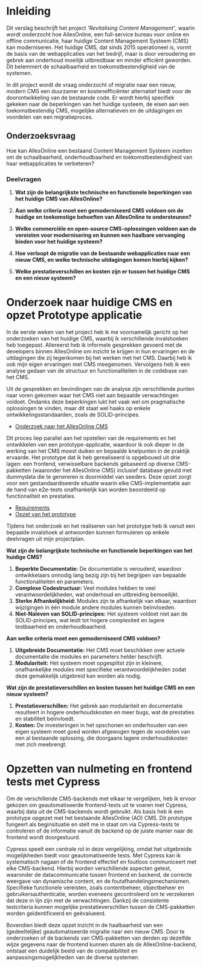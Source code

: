 # Inleiding

Dit verslag beschrijft het project _'Revitalising Content Management'_, waarin wordt onderzocht hoe AllesOnline, een full-service bureau voor online en offline communicatie, haar huidige Content Management Systeem (CMS) kan moderniseren. Het huidige CMS, dat sinds 2015 operationeel is, vormt de basis van de webapplicaties van het bedrijf, maar is door veroudering en gebrek aan onderhoud moeilijk uitbreidbaar en minder efficiënt geworden. Dit belemmert de schaalbaarheid en toekomstbestendigheid van de systemen.

In dit project wordt de vraag onderzocht of migratie naar een nieuw, modern CMS een duurzamer en kostenefficiënter alternatief biedt voor de doorontwikkeling van de bestaande code. Er wordt hierbij specifiek gekeken naar de beperkingen van het huidige systeem, de eisen aan een toekomstbestendig CMS, mogelijke alternatieven en de uitdagingen en voordelen van een migratieproces.
## Onderzoeksvraag
 Hoe kan AllesOnline een bestaand Content Management Systeem inzetten om de schaalbaarheid, onderhoudbaarheid en toekomstbestendigheid van haar webapplicaties te verbeteren?
### Deelvragen

1. **Wat zijn de belangrijkste technische en functionele beperkingen van het huidige CMS van AllesOnline?**
    
2. **Aan welke criteria moet een gemoderniseerd CMS voldoen om de huidige en toekomstige behoeften van AllesOnline te ondersteunen?**
    
3. **Welke commerciële en open-source CMS-oplossingen voldoen aan de vereisten voor modernisering en kunnen een haalbare vervanging bieden voor het huidige systeem?**
    
4. **Hoe verloopt de migratie van de bestaande webapplicaties naar een nieuw CMS, en welke technische uitdagingen komen hierbij kijken?**
    
5. **Welke prestatieverschillen en kosten zijn er tussen het huidige CMS en een nieuw systeem?**
     

# Onderzoek naar huidige CMS en opzet Prototype applicatie

In de eerste weken van het project heb ik me voornamelijk gericht op het onderzoeken van het huidige CMS, waarbij ik verschillende invalshoeken heb toegepast. Allereerst heb ik informele gesprekken gevoerd met de developers binnen AllesOnline om inzicht te krijgen in hun ervaringen en de uitdagingen die zij tegenkomen bij het werken met het CMS. Daarbij heb ik ook mijn eigen ervaringen met CMS meegenomen. Vervolgens heb ik een analyse gedaan van de structuur en functionaliteiten in de codebase van het CMS.

Uit de gesprekken en bevindingen van de analyse zijn verschillende punten naar voren gekomen waar het CMS niet aan bepaalde verwachtingen voldoet. Ondanks deze beperkingen lukt het vaak wel om pragmatische oplossingen te vinden, maar dit staat wel haaks op enkele ontwikkelingsstandaarden, zoals de SOLID-principes. 

* [Onderzoek naar het AllesOnline CMS](Analyse%20%26%20Advies/OnderzoekNaarHetAOCms.md)

Dit proces liep parallel aan het opstellen van de requirements en het ontwikkelen van een prototype-applicatie, waardoor ik ook dieper in de werking van het CMS moest duiken en bepaalde knelpunten in de praktijk ervaarde. Het prototype dat ik heb gerealiseerd is opgebouwd uit drie lagen: een frontend, verwisselbare backends gebaseerd op diverse CMS-pakketten (waaronder het AllesOnline CMS) inclusief database gevuld met dummydata die te genereren is doormiddel van seeders. Deze opzet zorgt voor een gestandaardiseerde situatie waarin elke CMS-implementatie aan de hand van e2e-tests onafhankelijk kan worden beoordeeld op functionaliteit en prestaties.

* [Requirements](Analyse%20%26%20Advies/Requirements.md)
* [Opzet van het prototype](Design%20%26%20Realisatie/OpzetVanHetPrototype.md)

Tijdens het onderzoek en het realiseren van het prototype heb ik vanuit een bepaalde invalshoek al antwoorden kunnen formuleren op enkele deelvragen uit mijn projectplan.
 
__Wat zijn de belangrijkste technische en functionele beperkingen van het huidige CMS?__
1. **Beperkte Documentatie:** De documentatie is verouderd, waardoor ontwikkelaars onnodig lang bezig zijn bij het begrijpen van bepaalde functionaliteiten en parameters.
2. **Complexe Codestructuur:** Veel modules hebben te veel verantwoordelijkheden, wat onderhoud en uitbreiding bemoeilijkt.
3. **Sterke Afhankelijkheid:** Modules zijn te afhankelijk van elkaar, waardoor wijzigingen in één module andere modules kunnen beïnvloeden.
4. **Niet-Naleven van SOLID-principes:** Het systeem voldoet niet aan de SOLID-principes, wat leidt tot hogere complexiteit en lagere testbaarheid en onderhoudbaarheid.

__Aan welke criteria moet een gemoderniseerd CMS voldoen?__
1. **Uitgebreide Documentatie:** Het CMS moet beschikken over actuele documentatie die modules en parameters helder beschrijft.
2. **Modulariteit:** Het systeem moet opgesplitst zijn in kleinere, onafhankelijke modules met specifieke verantwoordelijkheden zodat deze gemakkelijk uitgebreid kan worden als nodig.

__Wat zijn de prestatieverschillen en kosten tussen het huidige CMS en een nieuw systeem?__
1. **Prestatieverschillen:** Het gebrek aan modulariteit en documentatie resulteert in hogere onderhoudskosten en meer bugs, wat de prestaties en stabiliteit beïnvloedt.
2. **Kosten:** De investeringen in het opschonen en onderhouden van een eigen systeem moet goed worden afgewogen tegen de voordelen van een al bestaande oplossing, die doorgaans lagere onderhoudskosten met zich meebrengt.

# Opzetten van nulmeting en frontend tests met Cypress

Om de verschillende CMS-backends met elkaar te vergelijken, heb ik ervoor gekozen om geautomatiseerde frontend-tests uit te voeren met Cypress, waarbij data uit de CMS-backends wordt gebruikt. Als basis heb ik een prototype opgezet met het bestaande AllesOnline (AO) CMS. Dit prototype fungeert als beginsituatie en stelt me in staat om via Cypress-tests te controleren of de informatie vanuit de backend op de juiste manier naar de frontend wordt doorgestuurd.



Cypress speelt een centrale rol in deze vergelijking, omdat het uitgebreide mogelijkheden biedt voor geautomatiseerde tests. Met Cypress kan ik systematisch nagaan of de frontend effectief en foutloos communiceert met elke CMS-backend. Hierbij worden verschillende aspecten getest, waaronder de datacommunicatie tussen frontend en backend, de correcte weergave van dynamische content, en de foutafhandelingsmechanismen. Specifieke functionele vereisten, zoals contentbeheer, objectbeheer en gebruikersauthenticatie, worden eveneens gecontroleerd om te verzekeren dat deze in lijn zijn met de verwachtingen. Dankzij de consistente testcriteria kunnen mogelijke prestatieverschillen tussen de CMS-pakketten worden geïdentificeerd en geëvalueerd.

Bovendien biedt deze opzet inzicht in de haalbaarheid van een (gedeeltelijke) geautomatiseerde migratie naar een nieuw CMS. Door te onderzoeken of de backends van CMS-pakketten van derden op dezelfde wijze gegevens naar de frontend kunnen sturen als de AllesOnline-backend, ontstaat een duidelijk beeld van de compatibiliteit en aanpassingsmogelijkheden van de diverse systemen.